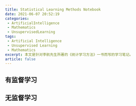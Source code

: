 ```yaml
---
title: Statistical Learning Methods Notebook
date: 2021-06-07 20:52:19
categories: 
 - ArtificialIntelligence
 - Mathematics
 - UnsupervisedLearning
tags: 
 - Artificial Intelligence
 - Unsupervised Learning
 - Mathematics
excerpt: 本文是针对李航先生所著的《统计学习方法》一书而写的学习笔记。
article: false
---
```


## 有监督学习

## 无监督学习

